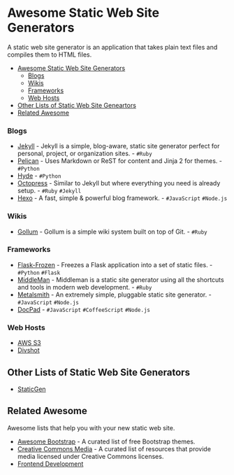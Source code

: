 Awesome Static Web Site Generators
==================================

A static web site generator is an application that takes plain text files and compiles them to HTML files.

- [Awesome Static Web Site Generators](#awesome-static-web-site-generators)
  - [Blogs](#blogs)
  - [Wikis](#wikis)
  - [Frameworks](#frameworks)
  - [Web Hosts](#web-hosts)
- [Other Lists of Static Web Site Geneartors](#other-lists-of-static-web-site-generators)
- [Related Awesome](#related-awesome)

### Blogs

* [Jekyll](https://github.com/jekyll/jekyll) - Jekyll is a simple, blog-aware, static site generator perfect for personal, project, or organization sites.  - `#Ruby`
* [Pelican](https://github.com/getpelican/pelican) - Uses Markdown or ReST for content and Jinja 2 for themes. - `#Python`
* [Hyde](https://github.com/hyde/hyde) - `#Python`
* [Octopress](https://github.com/imathis/octopress) - Similar to Jekyll but where everything you need is already setup. - `#Ruby` `#Jekyll`
* [Hexo](https://github.com/hexojs/hexo) - A fast, simple & powerful blog framework. - `#JavaScript` `#Node.js`

### Wikis

* [Gollum](https://github.com/gollum/gollum) - Gollum is a simple wiki system built on top of Git. - `#Ruby`

### Frameworks

* [Flask-Frozen](https://github.com/SimonSapin/Frozen-Flask) - Freezes a Flask application into a set of static files. - `#Python` `#Flask`
* [MiddleMan](https://github.com/middleman/middleman) - Middleman is a static site generator using all the shortcuts and tools in modern web development. - `#Ruby`
* [Metalsmith](https://github.com/segmentio/metalsmith) - An extremely simple, pluggable static site generator. - `#JavaScript` `#Node.js`
* [DocPad](https://github.com/docpad/docpad) - `#JavaScript` `#CoffeeScript` `#Node.js`

### Web Hosts

* [AWS S3](http://aws.amazon.com/s3/)
* [Divshot](https://divshot.com/)

Other Lists of Static Web Site Generators
-----------------------------------------

* [StaticGen](https://www.staticgen.com/)

Related Awesome
---------------

Awesome lists that help you with your new static web site. 

* [Awesome Bootstrap](https://github.com/therebelrobot/awesome-bootstrap) - A curated list of free Bootstrap themes.
* [Creative Commons Media](https://github.com/shime/creative-commons-media) - A curated list of resources that provide media licensed under Creative Commons licenses.
* [Frontend Development](https://github.com/dypsilon/frontend-dev-bookmarks)
